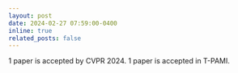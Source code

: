 ```yaml
---
layout: post
date: 2024-02-27 07:59:00-0400
inline: true
related_posts: false
---
```


1 paper is accepted by CVPR 2024. 1 paper is accepted in T-PAMI.